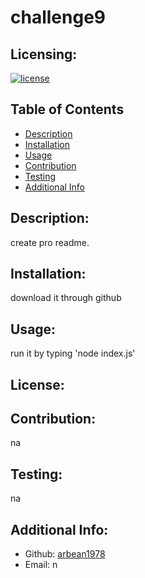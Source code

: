 # challenge9
  ## Licensing:
  [![license](https://img.shields.io/badge/license--blue)](https://shields.io)
  ## Table of Contents 
  - [Description](#description)
  - [Installation](#installation)
  - [Usage](#usage)
  - [Contribution](#contribution)
  - [Testing](#testing)
  - [Additional Info](#additional-info)
  ## Description:
  create pro readme.
  ## Installation:
  download it through github
  ## Usage:
  run it by typing 'node index.js'
  ## License:
  
  ## Contribution:
  na
  ## Testing:
  na
  ## Additional Info:
  - Github: [arbean1978](https://github.com/arbean1978)
  - Email: n 